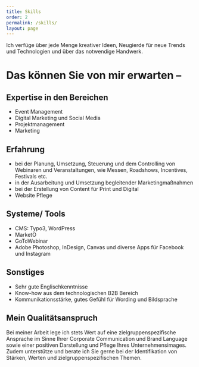 ```yaml
---
title: Skills
order: 2
permalink: /skills/
layout: page
---
```

Ich verfüge über jede Menge kreativer Ideen, Neugierde für neue Trends und Technologien und über das notwendige Handwerk. 

# Das können Sie von mir erwarten –

## Expertise in den Bereichen
-  Event Management 
-  Digital Marketing und Social Media
-  Projektmanagement
-  Marketing

## Erfahrung
-  bei der Planung, Umsetzung, Steuerung und dem Controlling von Webinaren und Veranstaltungen, wie Messen, Roadshows, Incentives, Festivals etc.
-  in der Ausarbeitung und Umsetzung begleitender Marketingmaßnahmen
-  bei der Erstellung von Content für Print und Digital
-  Website Pflege

## Systeme/ Tools
-  CMS: Typo3, WordPress 
-  MarketO
-  GoToWebinar
-  Adobe Photoshop, InDesign, Canvas und diverse Apps für Facebook und Instagram 

## Sonstiges
-  Sehr gute Englischkenntnisse
-  Know-how aus dem technologischen B2B Bereich
-  Kommunikationsstärke, gutes Gefühl für Wording und Bildsprache

## Mein Qualitätsanspruch
Bei meiner Arbeit lege ich stets Wert auf eine zielgruppenspezifische Ansprache im Sinne Ihrer Corporate Communication und Brand Language sowie einer positiven Darstellung und Pflege Ihres Unternehmensimages. Zudem unterstütze und berate ich Sie gerne bei der Identifikation von Stärken, Werten und zielgruppenspezifischen Themen. 

